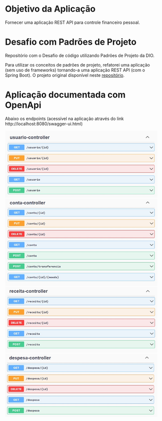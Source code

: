 # Objetivo da Aplicação
Fornecer uma aplicação REST API para controle financeiro pessoal.

# Desafio com Padrões de Projeto
Repositório com o Desafio de código utilizando Padrões de Projeto da DIO.

Para utilizar os conceitos de padrões de projeto, refatorei uma aplicação (sem uso de frameworks) tornando-a uma aplicação REST API (com o Spring Boot). O projeto original disponível neste [repositório](https://github.com/jaconunes/Wallet-Control---Java-Web-App). 

# Aplicação documentada com OpenApi

Abaixo os endpoints (acessível na aplicação através do link http://localhost:8080/swagger-ui.html)

![Endpoint de Usuários](/src/main/resources/images/usuario-controller.jpg)
![Endpoint de Contas](/src/main/resources/images/conta-controller.jpg)
![Endpoint de Receitas](/src/main/resources/images/receita-controller.jpg)
![Endpoint de Despesas](/src/main/resources/images/despesa-controller.jpg)